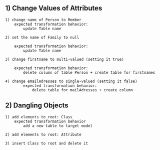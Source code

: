 ## 1) Change Values of Attributes
	
	1) change name of Person to Member
		expected transformation behavior:
			update Table name

	2) set the name of Family to null

		expected transformation behavior:
			update Table name

	3) change firstname to multi-valued (setting it true)

		expected transformation behavior:
			delete column of table Person + create table for firstnames

	4) change emailAdresses to single-valued (setting it false)
			expected transformation behavior:
				delete table for mailAdresses + create column
			

## 2) Dangling Objects

	1) add elements to root: Class
		expected transformation behavior
			add a new table to target model
			
	2) add elements to root: Attribute
	
	3) insert Class to root and delete it
		